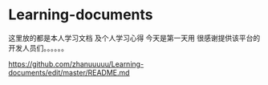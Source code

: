 # Learning-documents
这里放的都是本人学习文档  及个人学习心得   今天是第一天用  很感谢提供该平台的开发人员们。。。。。。

https://github.com/zhanuuuuu/Learning-documents/edit/master/README.md
